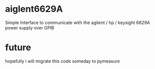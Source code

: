# aiglent6629A
Simple Interface to communicate with the agilent / hp / keysight 6629A power supply over GPIB
# future

hopefully i will migrate this code someday to pymeasure 
